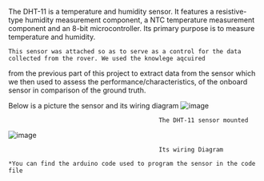    The DHT-11 is a temperature and humidity sensor. It features a resistive-type humidity measurement component,
a NTC temperature measurement component and an 8-bit microcontroller. Its primary purpose is to measure temperature and 
humidity. 

    This sensor was attached so as to serve as a control for the data collected from the rover. We used the knowlege aqcuired 
   from the previous part of this project to extract data from the sensor which we then used to assess the performance/characteristics, 
   of the onboard sensor in comparison of the ground truth.

   Below is a picture the sensor and its wiring diagram
   ![image](https://github.com/Tomiwa2/MRE320_MarsRover/assets/49229168/477ff683-2dc5-433f-8d25-bc0c611d9f84)


                                              The DHT-11 sensor mounted

   ![image](https://github.com/Tomiwa2/MRE320_MarsRover/assets/49229168/33daa2b1-4661-4547-91fc-ccf0e832a7cf)

                                              Its wiring Diagram

    *You can find the arduino code used to program the sensor in the code file
